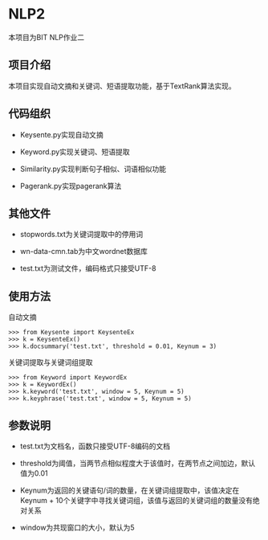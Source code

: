 # NLP2

本项目为BIT NLP作业二

## 项目介绍

本项目实现自动文摘和关键词、短语提取功能，基于TextRank算法实现。

## 代码组织

 * Keysente.py实现自动文摘
 
 * Keyword.py实现关键词、短语提取
 
 * Similarity.py实现判断句子相似、词语相似功能
 
 * Pagerank.py实现pagerank算法
 
 ## 其他文件
 
 * stopwords.txt为关键词提取中的停用词
 
 * wn-data-cmn.tab为中文wordnet数据库
 
 * test.txt为测试文件，编码格式只接受UTF-8
 
 ## 使用方法
 
 自动文摘
 ```
 >>> from Keysente import KeysenteEx
 >>> k = KeysenteEx()
 >>> k.docsummary('test.txt', threshold = 0.01, Keynum = 3)
 ```
 
 关键词提取与关键词组提取
 
 ```
 >>> from Keyword import KeywordEx
 >>> k = KeywordEx()
 >>> k.keyword('test.txt', window = 5, Keynum = 5)
 >>> k.keyphrase('test.txt', window = 5, Keynum = 5)
 ```
  
 ## 参数说明
 
 * test.txt为文档名，函数只接受UTF-8编码的文档
 
 * threshold为阈值，当两节点相似程度大于该值时，在两节点之间加边，默认值为0.01
  
 * Keynum为返回的关键语句/词的数量，在关键词组提取中，该值决定在Keynum + 10个关键字中寻找关键词组，该值与返回的关键词组的数量没有绝对关系
 
 * window为共现窗口的大小，默认为5
 
 
